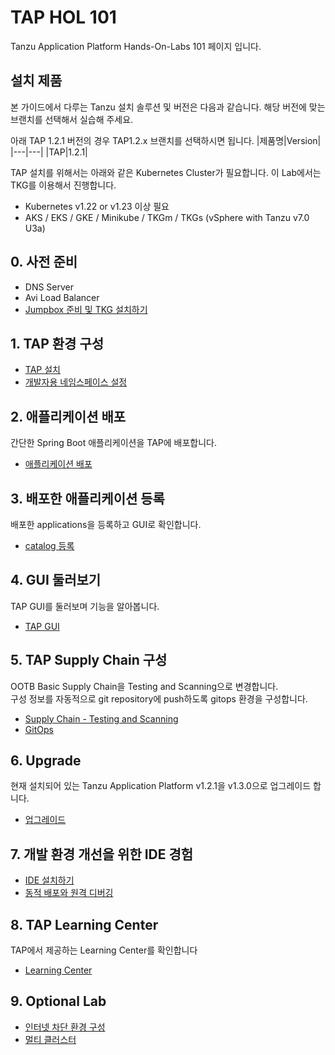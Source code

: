 # TAP HOL 101
Tanzu Application Platform Hands-On-Labs 101 페이지 입니다.

## 설치 제품
본 가이드에서 다루는 Tanzu 설치 솔루션 및 버전은 다음과 같습니다. 해당 버전에 맞는 브랜치를 선택해서 실습해 주세요. 

아래 TAP 1.2.1 버전의 경우 TAP1.2.x 브랜치를 선택하시면 됩니다.
|제품명|Version|
|---|---|
|TAP|1.2.1|

TAP 설치를 위해서는 아래와 같은 Kubernetes Cluster가 필요합니다. 이 Lab에서는 TKG를 이용해서 진행합니다.
- Kubernetes v1.22 or v1.23 이상 필요
- AKS / EKS / GKE / Minikube / TKGm / TKGs (vSphere with Tanzu v7.0 U3a)


## 0. 사전 준비
- DNS Server
- Avi Load Balancer
- [Jumpbox 준비 및 TKG 설치하기](./tap/jumpbox-prepare.md)

## 1. TAP 환경 구성
- [TAP 설치](./install/install-on-vsphere-hol.md)
- [개발자용 네임스페이스 설정](./install/dev-namespace.md)

## 2. 애플리케이션 배포
간단한 Spring Boot 애플리케이션을 TAP에 배포합니다.
- [애플리케이션 배포](./tap/app-deploy.md)

## 3. 배포한 애플리케이션 등록
배포한 applications을 등록하고 GUI로 확인합니다.
- [catalog 등록](./tap/catalog.md)

## 4. GUI 둘러보기
TAP GUI를 둘러보며 기능을 알아봅니다.
- [TAP GUI](./tap/gui.md)

## 5. TAP Supply Chain 구성
OOTB Basic Supply Chain을 Testing and Scanning으로 변경합니다.    
구성 정보를 자동적으로 git repository에 push하도록 gitops 환경을 구성합니다.
- [Supply Chain - Testing and Scanning](./tap/ootb-testing-and-scanning.md)
- [GitOps](./tap/gitops.md)

## 6. Upgrade
현재 설치되어 있는 Tanzu Application Platform v1.2.1을 v1.3.0으로 업그레이드 합니다.
- [업그레이드](./tap/upgrade.md)

## 7. 개발 환경 개선을 위한 IDE 경험
- [IDE 설치하기](./tap/ide.md)
- [동적 배포와 원격 디버깅](./tap/hotdeploy_debug.md)

## 8. TAP Learning Center
TAP에서 제공하는 Learning Center를 확인합니다
- [Learning Center](./tap/learning-center.md)


## 9. Optional Lab
- [인터넷 차단 환경 구성](./tap/full-air-gapped.md)
- [멀티 클러스터](./tap/multi-cluster.md)
